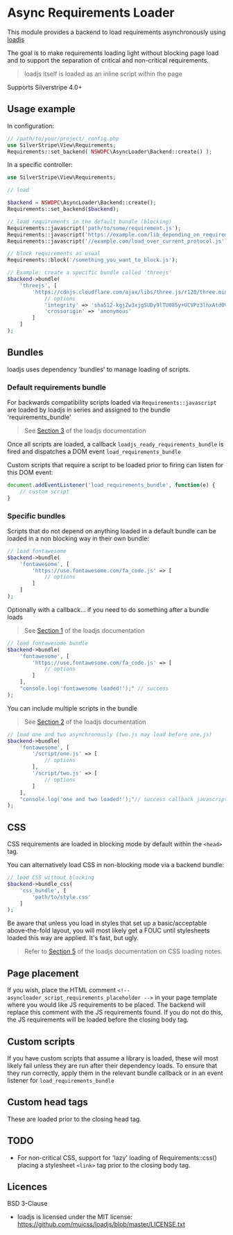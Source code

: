 # Async Requirements Loader

This module provides a backend to load requirements asynchronously using [loadjs](https://github.com/muicss/loadjs)

The goal is to make requirements loading light without blocking page load and to support the separation of critical and non-critical requirements.

> loadjs itself is loaded as an inline script within the page

Supports Silverstripe 4.0+

## Usage example


In configuration:


```php
// /path/to/your/project/_config.php
use SilverStripe\View\Requirements;
Requirements::set_backend( NSWDPC\AsyncLoader\Backend::create() );
```


In a specific controller:

```php
use SilverStripe\View\Requirements;

// load

$backend = NSWDPC\AsyncLoader\Backend::create();
Requirements::set_backend($backend);

// load requirements in the default bundle (blocking)
Requirements::javascript('path/to/some/requirement.js');
Requirements::javascript('https://example.com/lib_depending_on_requirement.js');
Requirements::javascript('//example.com/load_over_current_protocol.js');

// block requirements as usual
Requirements::block('/something_you_want_to_block.js');

// Example: create a specific bundle called 'threejs'
$backend->bundle(
    'threejs', [
        'https://cdnjs.cloudflare.com/ajax/libs/three.js/r120/three.min.js' => [
            // options
            'integrity' => 'sha512-kgjZw3xjgSUDy9lTU085y+UCVPz3lhxAtdOVkcO4O2dKl2VSBcNsQ9uMg/sXIM4SoOmCiYfyFO/n1/3GSXZtSg==',
            'crossorigin' => 'anonymous'
        ]
    ]
);

```

## Bundles

loadjs uses dependency 'bundles' to manage loading of scripts.

### Default requirements bundle
For backwards compatibility scripts loaded via ```Requirements::javascript``` are loaded by loadjs in series and assigned to the bundle 'requirements_bundle'

> See [Section 3](https://github.com/muicss/loadjs#documentation) of the loadjs documentation

Once all scripts are loaded, a callback ```loadjs_ready_requirements_bundle``` is fired and dispatches a DOM event ```load_requirements_bundle```

Custom scripts that require a script to be loaded prior to firing can listen for this DOM event:
```javascript
document.addEventListener('load_requirements_bundle', function(e) {
	// custom script
}
```

### Specific bundles

Scripts that do not depend on anything loaded in a default bundle can be loaded in a non blocking way in their own bundle:
```php
// load fontawesome
$backend->bundle(
    'fontawesome', [
        'https://use.fontawesome.com/fa_code.js' => [
            // options
        ]
    ]
);
```

Optionally with a callback... if you need to do something after a bundle loads
> See [Section 1](https://github.com/muicss/loadjs#documentation) of the loadjs documentation

```php
// load fontawesome bundle
$backend->bundle(
    'fontawesome', [
        'https://use.fontawesome.com/fa_code.js' => [
            // options
        ]
    ],
    "console.log('fontawesome loaded!');" // success
);
```

You can include multiple scripts in the bundle
> See [Section 2](https://github.com/muicss/loadjs#documentation) of the loadjs documentation

```php
// load one and two asynchronously (two.js may load before one.js)
$backend->bundle(
    'fontawesome', [
        '/script/one.js' => [
            // options
        ],
        '/script/two.js' => [
            // options
        ]
    ],
    "console.log('one and two loaded!');"// success callback javascript
);
```

## CSS

CSS requirements are loaded in blocking mode by default within the `<head>` tag.

You can alternatively load CSS in non-blocking mode via a backend bundle:

```php
// load CSS without blocking
$backend->bundle_css(
    'css_bundle', [
        'path/to/style.css'
    ]
);
```

Be aware that unless you load in styles that set up a basic/acceptable above-the-fold layout, you will most likely get a FOUC until stylesheets loaded this way are applied.
It's fast, but ugly.

> Refer to [Section 5](https://github.com/muicss/loadjs#documentation) of the loadjs documentation on CSS loading notes.

## Page placement

If you wish, place the HTML comment `<!-- asyncloader_script_requirements_placeholder -->` in your page template where you would like JS requirements to be placed.
The backend will replace this comment with the JS requirements found. If you do not do this, the JS requirements will be loaded before the closing body tag.

## Custom scripts
If you have custom scripts that assume a library is loaded, these will most likely fail unless they are run after their dependency loads.
To ensure that they run correctly, apply them in the relevant bundle callback or in an event listener for ```load_requirements_bundle```

## Custom head tags
These are loaded prior to the closing head tag.

## TODO
* For non-critical CSS, support for 'lazy' loading of Requirements::css() placing a stylesheet ```<link>``` tag prior to the closing body tag.

## Licences

BSD 3-Clause

* loadjs is licensed under the MIT license: https://github.com/muicss/loadjs/blob/master/LICENSE.txt
